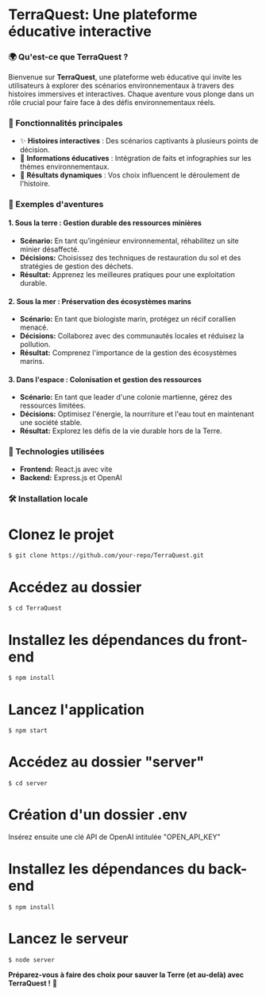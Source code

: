 # TerraQuest: Une plateforme éducative interactive

### **🌍 Qu'est-ce que TerraQuest ?**

Bienvenue sur **TerraQuest**, une plateforme web éducative qui invite les utilisateurs à explorer des scénarios environnementaux à travers des histoires immersives et interactives. Chaque aventure vous plonge dans un rôle crucial pour faire face à des défis environnementaux réels.

### **🔧 Fonctionnalités principales**
- ✨ **Histoires interactives** : Des scénarios captivants à plusieurs points de décision.
- 🔬 **Informations éducatives** : Intégration de faits et infographies sur les thèmes environnementaux.
- 🌱 **Résultats dynamiques** : Vos choix influencent le déroulement de l'histoire.

### **📖 Exemples d'aventures**

#### 1. **Sous la terre : Gestion durable des ressources minières**
- **Scénario:** En tant qu'ingénieur environnemental, réhabilitez un site minier désaffecté.
- **Décisions:** Choisissez des techniques de restauration du sol et des stratégies de gestion des déchets.
- **Résultat:** Apprenez les meilleures pratiques pour une exploitation durable.

#### 2. **Sous la mer : Préservation des écosystèmes marins**
- **Scénario:** En tant que biologiste marin, protégez un récif corallien menacé.
- **Décisions:** Collaborez avec des communautés locales et réduisez la pollution.
- **Résultat:** Comprenez l'importance de la gestion des écosystèmes marins.

#### 3. **Dans l'espace : Colonisation et gestion des ressources**
- **Scénario:** En tant que leader d'une colonie martienne, gérez des ressources limitées.
- **Décisions:** Optimisez l'énergie, la nourriture et l'eau tout en maintenant une société stable.
- **Résultat:** Explorez les défis de la vie durable hors de la Terre.

### **🤝 Technologies utilisées**
- **Frontend:** React.js avec vite
- **Backend:** Express.js et OpenAI

### **🛠️ Installation locale**
# Clonez le projet
```
$ git clone https://github.com/your-repo/TerraQuest.git
```
# Accédez au dossier
```
$ cd TerraQuest
```
# Installez les dépendances du front-end
```
$ npm install
```
# Lancez l'application
```
$ npm start
```
# Accédez au dossier "server"
```
$ cd server
```

# Création d'un dossier .env
Insérez ensuite une clé API de OpenAI intitulée "OPEN_API_KEY"

# Installez les dépendances du back-end
```
$ npm install
```
# Lancez le serveur

```
$ node server
```

**Préparez-vous à faire des choix pour sauver la Terre (et au-delà) avec TerraQuest !** 🚀
